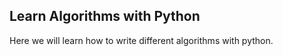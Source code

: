 <h2>Learn Algorithms with Python</h2>
<p>Here we will learn how to write different algorithms with python.</p>
